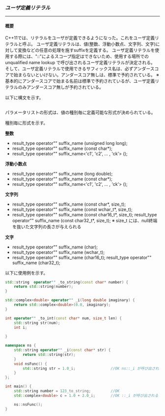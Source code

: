 ### *ユーザ定義リテラル*
---
#### 概要
C++11では、リテラルをユーザが定義できるようになった。これをユーザ定義リテラルと呼ぶ。
ユーザ定義リテラルは、値(整数、浮動小数点、文字列、文字)に対して変換などの任意の処理を施すsuffixを定義する。
ユーザ定義リテラルを使用する際には、"::"によるスコープ指定はできないため、使用する場所での unqualified name lookup で呼び出されるユーザ定義リテラルが決定される。
そして、ユーザ定義リテラルで使用できるサフィックス名は、必ずアンダースコアで始まらないといけない。アンダースコア無しは、標準で予約されている。
※ 基本的にアンダースコアで始まる名前は標準で予約されているが、ユーザ定義リテラルのみアンダースコア無しが予約されている。

以下に構文を示す。

``` result_type operator"" suffix_name (parameter list)
```

パラメータリストの形式は、値の種別毎に定義可能な形式が決められている。

種別毎に形式を示す。

**整数**
* result_type operator"" suffix_name (unsigned long long);
* result_type operator"" suffix_name (const char*);
* result_type operator"" suffix_name<'c1', 'c2', ... , 'ck'> ();

**浮動小数点**
* result_type operator"" suffix_name (long double);
* result_type operator"" suffix_name (const char*);
* result_type operator"" suffix_name<'c1', 'c2', ... , 'ck'> ();

**文字列**
* result_type operator"" suffix_name (const char*, size_t);
* result_type operator"" suffix_name (const wchar_t*, size_t);
* result_type operator"" suffix_name (const char16_t*, size_t);
result_type operator"" suffix_name (const char32_t*, size_t);
※ size_t には、null終端を抜いた文字列の長さが与えられる

**文字**
* result_type operator"" suffix_name (char);
* result_type operator"" suffix_name (wchar_t);
* result_type operator"" suffix_name (char16_t);
result_type operator"" suffix_name (char32_t);

以下に使用例を示す。

```c++
std::string  operator"" _to_string(const char* number) {
    return std::string(number);
}

std::complex<double> operator"" _i(long double imaginary) {
    return std::complex<double>(0.0, imaginary);
}

int operator"" _to_int(const char* num, size_t len) {
    std::string str(num);
    int i;
    
}

namespace ns {
    std::string operator"" _i(const char* str) {
        return std::string(str);
    }
    void nsFunc() {
        std::string str = 1.0_i;                //OK ns::_i が呼び出される
    }
};

int main() {
    std::string number = 123_to_string;         //OK
    std::complex<double> c = 1.0 + 2.0_i;       //OK ::_i が呼び出される

    ns::nsFunc();
}
```
